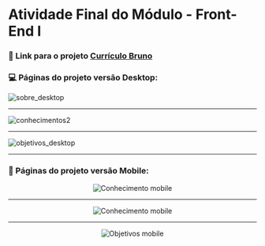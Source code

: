 # Atividade Final do Módulo - Front-End I

### 🚀 Link para o projeto [Currículo Bruno](https://bruno.juwer.com.br)



### 💻 Páginas do projeto versão Desktop:

![sobre_desktop](https://github.com/brunojuwer/curriculo-bruno/assets/60712131/f8a21f5d-63ce-41f2-9ba3-0647fa871287)

---

![conhecimentos2](https://github.com/brunojuwer/curriculo-bruno/assets/60712131/f663b100-eb4b-4fed-b57e-b514019d240a)

---

![objetivos_desktop](https://github.com/brunojuwer/curriculo-bruno/assets/60712131/9d1beeaf-6758-4879-a3b1-b5d850dc4cb8)

---

### 📱 Páginas do projeto versão Mobile:

<div align="center">

<img src="https://github.com/brunojuwer/curriculo-bruno/assets/60712131/ed0e6f9b-c2f4-4885-9a0b-1a7ae00226ec" alt="Conhecimento mobile"/>

---

<img src="https://github.com/brunojuwer/curriculo-bruno/assets/60712131/7bde1459-80be-4916-863e-2fbeeed79a29" alt="Conhecimento mobile"/>

---

<img src="https://github.com/brunojuwer/curriculo-bruno/assets/60712131/1ceb5e14-d20f-4c47-9ccb-b21338208249" alt="Objetivos mobile"/>

</div>
